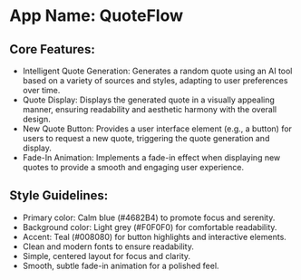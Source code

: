 # **App Name**: QuoteFlow

## Core Features:

- Intelligent Quote Generation: Generates a random quote using an AI tool based on a variety of sources and styles, adapting to user preferences over time.
- Quote Display: Displays the generated quote in a visually appealing manner, ensuring readability and aesthetic harmony with the overall design.
- New Quote Button: Provides a user interface element (e.g., a button) for users to request a new quote, triggering the quote generation and display.
- Fade-In Animation: Implements a fade-in effect when displaying new quotes to provide a smooth and engaging user experience.

## Style Guidelines:

- Primary color: Calm blue (#4682B4) to promote focus and serenity.
- Background color: Light grey (#F0F0F0) for comfortable readability.
- Accent: Teal (#008080) for button highlights and interactive elements.
- Clean and modern fonts to ensure readability.
- Simple, centered layout for focus and clarity.
- Smooth, subtle fade-in animation for a polished feel.